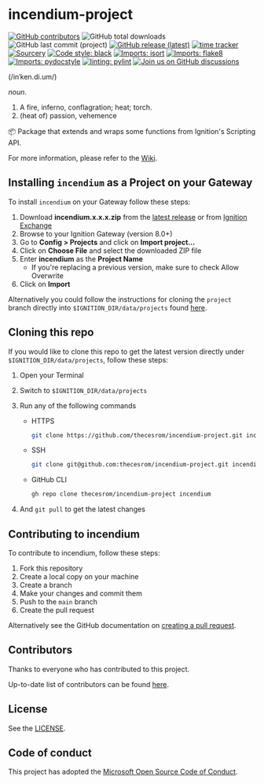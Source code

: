 # incendium-project

<!--- Badges --->
[![GitHub contributors](https://img.shields.io/github/contributors/thecesrom/incendium)](https://github.com/thecesrom/incendium/graphs/contributors)
![GitHub total downloads](https://img.shields.io/github/downloads/thecesrom/incendium/total)
![GitHub last commit (project)](https://img.shields.io/github/last-commit/thecesrom/incendium/project)
[![GitHub release (latest)](https://img.shields.io/github/v/release/thecesrom/incendium)](https://github.com/thecesrom/incendium/releases/latest)
[![time tracker](https://wakatime.com/badge/github/thecesrom/incendium.svg)](https://wakatime.com/badge/github/thecesrom/incendium)
[![Sourcery](https://img.shields.io/badge/Sourcery-enabled-brightgreen)](https://sourcery.ai)
[![Code style: black](https://img.shields.io/badge/code%20style-black-000000.svg)](https://github.com/psf/black)
[![Imports: isort](https://img.shields.io/badge/%20imports-isort-%231674b1?style=flat&labelColor=ef8336)](https://pycqa.github.io/isort/)
[![Imports: flake8](https://img.shields.io/badge/%20imports-flake8-%231674b1?style=flat&labelColor=ef8336)](https://flake8.pycqa.org/en/latest/)
[![Imports: pydocstyle](https://img.shields.io/badge/%20imports-pydocstyle-%231674b1?style=flat&labelColor=ef8336)](https://www.pydocstyle.org/en/stable/)
[![linting: pylint](https://img.shields.io/badge/linting-pylint-yellowgreen)](https://github.com/PyCQA/pylint)
[![Join us on GitHub discussions](https://img.shields.io/badge/github-discussions-informational)](https://github.com/thecesrom/incendium/discussions)

(/inˈken.di.um/)

_noun_.

1. A fire, inferno, conflagration; heat; torch.
1. (heat of) passion, vehemence

:package: Package that extends and wraps some functions from Ignition's Scripting API.

For more information, please refer to the [Wiki](https://github.com/thecesrom/incendium/wiki).

## Installing `incendium` as a Project on your Gateway

To install `incendium` on your Gateway follow these steps:

1. Download **incendium.x.x.x.zip** from the [latest release](https://github.com/thecesrom/incendium-project/releases/latest) or from [Ignition Exchange](https://inductiveautomation.com/exchange/2104)
1. Browse to your Ignition Gateway (version 8.0+)
1. Go to **Config > Projects** and click on **Import project...**
1. Click on **Choose File** and select the downloaded ZIP file
1. Enter **incendium** as the **Project Name**
    - If you're replacing a previous version, make sure to check Allow Overwrite
1. Click on **Import**

Alternatively you could follow the instructions for cloning the `project` branch directly into `$IGNITION_DIR/data/projects` found [here](#cloning-this-repo).

## Cloning this repo

If you would like to clone this repo to get the latest version directly under `$IGNITION_DIR/data/projects`, follow these steps:

1. Open your Terminal
1. Switch to `$IGNITION_DIR/data/projects`
1. Run any of the following commands

    - HTTPS

        ```bash
        git clone https://github.com/thecesrom/incendium-project.git incendium
        ```

    - SSH

        ```bash
        git clone git@github.com:thecesrom/incendium-project.git incendium
        ```

    - GitHub CLI

        ```bash
        gh repo clone thecesrom/incendium-project incendium
        ```

1. And `git pull` to get the latest changes

## Contributing to incendium

To contribute to incendium, follow these steps:

1. Fork this repository
1. Create a local copy on your machine
1. Create a branch
1. Make your changes and commit them
1. Push to the `main` branch
1. Create the pull request

Alternatively see the GitHub documentation on [creating a pull request](https://help.github.com/en/github/collaborating-with-issues-and-pull-requests/creating-a-pull-request).

## Contributors

Thanks to everyone who has contributed to this project.

Up-to-date list of contributors can be found [here](https://github.com/thecesrom/incendium/graphs/contributors).

## License

See the [LICENSE](https://github.com/thecesrom/incendium/blob/HEAD/LICENSE).

## Code of conduct

This project has adopted the [Microsoft Open Source Code of Conduct](https://opensource.microsoft.com/codeofconduct/).
